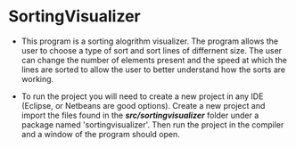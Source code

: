 # SortingVisualizer

- This program is a sorting alogrithm visualizer. The program allows the user to choose a type of sort and sort lines of differnent size. The user can change the number of elements present and the speed at which the lines are sorted to allow the user to better understand how the sorts are working.

- To run the project you will need to create a new project in any IDE (Eclipse, or Netbeans are good options). Create a new project and import the files found in the ***src/sortingvisualizer*** folder under a package named 'sortingvisualizer'. Then run the project in the compiler and a window of the program should open.
